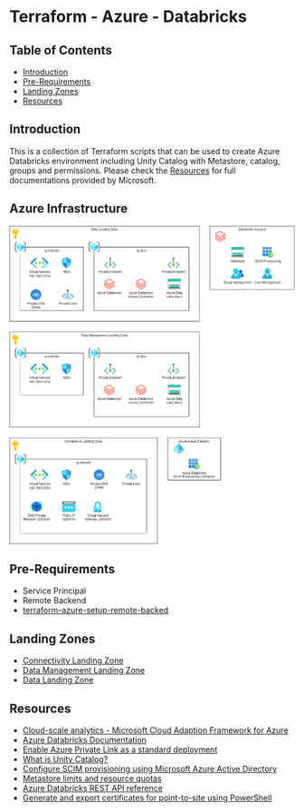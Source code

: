 # Terraform - Azure - Databricks

## Table of Contents

* [Introduction](#introduction)
* [Pre-Requirements](#pre-requirements)
* [Landing Zones](#landing-zones)
* [Resources](#resources)

## Introduction

This is a collection of Terraform scripts that can be used to create Azure Databricks environment including Unity Catalog with Metastore, catalog, groups and permissions. Please check the [Resources](#resources) for full documentations provided by Microsoft.

## Azure Infrastructure

![Azure Infrastructure Connectivity Landing Zone](./doc/images/AzureInfrastructureDatabricks.png)

## Pre-Requirements

* Service Principal
* Remote Backend
* [terraform-azure-setup-remote-backed](https://github.com/gutt02/terraform-azure-setup-remote-backend)

## Landing Zones

* [Connectivity Landing Zone](./src/terraform/connectivity-landing-zone/README.md)
* [Data Management Landing Zone](./src/terraform/data-management-landing-zone/README.md)
* [Data Landing Zone](./src/terraform/data-landing-zone/README.md)

## Resources

* [Cloud-scale analytics - Microsoft Cloud Adaption Framework for Azure](https://learn.microsoft.com/en-us/azure/cloud-adoption-framework/scenarios/cloud-scale-analytics/)
* [Azure Databricks Documentation](https://learn.microsoft.com/en-us/azure/databricks/)
* [Enable Azure Private Link as a standard deployment](https://learn.microsoft.com/en-us/azure/databricks/administration-guide/cloud-configurations/azure/private-link-standard)
* [What is Unity Catalog?](https://learn.microsoft.com/en-us/azure/databricks/data-governance/unity-catalog/)
* [Configure SCIM provisioning using Microsoft Azure Active Directory](https://learn.microsoft.com/en-us/azure/databricks/administration-guide/users-groups/scim/aad)
* [Metastore limits and resource quotas](https://learn.microsoft.com/en-us/azure/databricks/release-notes/unity-catalog/20220825#metastore-limits-and-resource-quotas)
* [Azure Databricks REST API reference](https://docs.databricks.com/api/azure/workspace/introduction)
* [Generate and export certificates for point-to-site using PowerShell](https://learn.microsoft.com/en-us/azure/vpn-gateway/vpn-gateway-certificates-point-to-site)